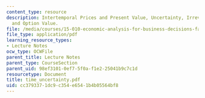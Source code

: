 ```yaml
---
content_type: resource
description: Intertemporal Prices and Present Value, Uncertainty, Irreversible Investments
  and Option Value.
file: /media/courses/15-010-economic-analysis-for-business-decisions-fall-2004/cc3793371dc9c354e6541b4b05564bf8_time_uncertainty.pdf
file_type: application/pdf
learning_resource_types:
- Lecture Notes
ocw_type: OCWFile
parent_title: Lecture Notes
parent_type: CourseSection
parent_uid: 98ef3101-0ef7-5f0a-f1e2-25041b9c7c1d
resourcetype: Document
title: time_uncertainty.pdf
uid: cc379337-1dc9-c354-e654-1b4b05564bf8
---
```

